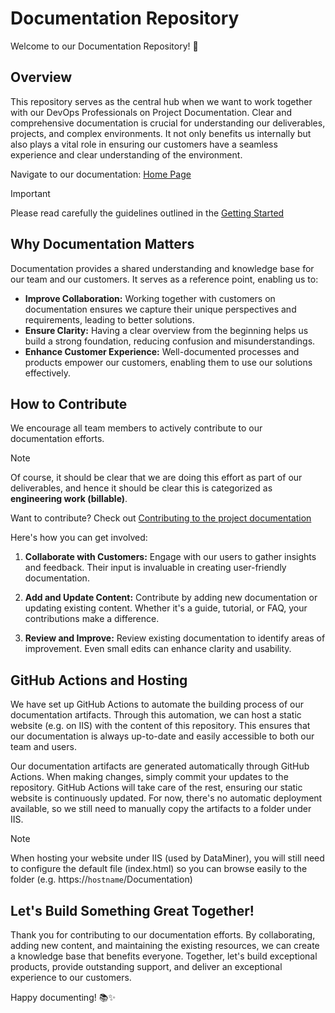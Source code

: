 # Documentation Repository

Welcome to our Documentation Repository! 🚀

## Overview

This repository serves as the central hub when we want to work together with our DevOps Professionals on Project Documentation. Clear and comprehensive documentation is crucial for understanding our deliverables, projects, and complex environments. It not only benefits us internally but also plays a vital role in ensuring our customers have a seamless experience and clear understanding of the environment.

Navigate to our documentation: [Home Page](index.md)

> [!IMPORTANT]
> Please read carefully the guidelines outlined in the [Getting Started](xref:gettingStarted)

## Why Documentation Matters

Documentation provides a shared understanding and knowledge base for our team and our customers. It serves as a reference point, enabling us to:

- **Improve Collaboration:** Working together with customers on documentation ensures we capture their unique perspectives and requirements, leading to better solutions.
- **Ensure Clarity:** Having a clear overview from the beginning helps us build a strong foundation, reducing confusion and misunderstandings.
- **Enhance Customer Experience:** Well-documented processes and products empower our customers, enabling them to use our solutions effectively.

## How to Contribute

We encourage all team members to actively contribute to our documentation efforts.

> [!NOTE]
> Of course, it should be clear that we are doing this effort as part of our deliverables, and hence it should be clear this is categorized as **engineering work (billable)**.

Want to contribute? Check out [Contributing to the project documentation](xref:contributing)

 Here's how you can get involved:

1. **Collaborate with Customers:** Engage with our users to gather insights and feedback. Their input is invaluable in creating user-friendly documentation.

2. **Add and Update Content:** Contribute by adding new documentation or updating existing content. Whether it's a guide, tutorial, or FAQ, your contributions make a difference.

3. **Review and Improve:** Review existing documentation to identify areas of improvement. Even small edits can enhance clarity and usability.

## GitHub Actions and Hosting

We have set up GitHub Actions to automate the building process of our documentation artifacts. Through this automation, we can host a static website (e.g. on IIS) with the content of this repository. This ensures that our documentation is always up-to-date and easily accessible to both our team and users.

Our documentation artifacts are generated automatically through GitHub Actions. When making changes, simply commit your updates to the repository. GitHub Actions will take care of the rest, ensuring our static website is continuously updated. For now, there's no automatic deployment available, so we still need to manually copy the artifacts to a folder under IIS.

> [!NOTE]
> When hosting your website under IIS (used by DataMiner), you will still need to configure the default file (index.html) so you can browse easily to the folder (e.g. https://`hostname`/Documentation)

## Let's Build Something Great Together!

Thank you for contributing to our documentation efforts. By collaborating, adding new content, and maintaining the existing resources, we can create a knowledge base that benefits everyone. Together, let's build exceptional products, provide outstanding support, and deliver an exceptional experience to our customers.

Happy documenting! 📚✨
